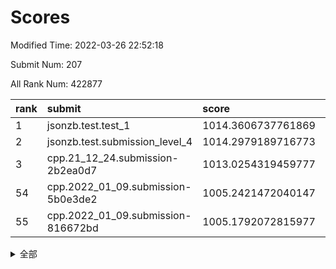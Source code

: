 # Scores

Modified Time: 2022-03-26 22:52:18

Submit Num: 207

All Rank Num: 422877

| rank |               submit               |       score        |       sigma        | pk_num |
| :--- | :--------------------------------- | :----------------- | :----------------- | :----- |
| 1    | jsonzb.test.test_1                 | 1014.3606737761869 | 0.8205274206309    | 8172   |
| 2    | jsonzb.test.submission_level_4     | 1014.2979189716773 | 0.836322319575402  | 8168   |
| 3    | cpp.21_12_24.submission-2b2ea0d7   | 1013.0254319459777 | 0.7978634324803513 | 8172   |
| 54   | cpp.2022_01_09.submission-5b0e3de2 | 1005.2421472040147 | 0.7161445087419673 | 8169   |
| 55   | cpp.2022_01_09.submission-816672bd | 1005.1792072815977 | 0.7306219225420637 | 8174   |


<details>
<summary>全部</summary>

| rank |                 submit                 |       score        |       sigma        | pk_num |
| :--- | :------------------------------------- | :----------------- | :----------------- | :----- |
| 1    | jsonzb.test.test_1                     | 1014.3606737761869 | 0.8205274206309    | 8172   |
| 2    | jsonzb.test.submission_level_4         | 1014.2979189716773 | 0.836322319575402  | 8168   |
| 3    | cpp.21_12_24.submission-2b2ea0d7       | 1013.0254319459777 | 0.7978634324803513 | 8172   |
| 4    | gobigger.level_3.submission_level_3_11 | 1011.87512295981   | 0.7709130089788003 | 8172   |
| 5    | gobigger.level_3.submission_level_3_30 | 1011.5052272518634 | 0.7783743830322587 | 8166   |
| 6    | gobigger.level_3.submission_level_3_48 | 1011.5013510190769 | 0.7908132506003843 | 8175   |
| 7    | gobigger.level_3.submission_level_3_2  | 1011.3319096485563 | 0.7777669409020892 | 8170   |
| 8    | gobigger.level_3.submission_level_3_29 | 1011.2757999415218 | 0.7840329475749589 | 8170   |
| 9    | gobigger.level_3.submission_level_3_19 | 1011.2483649176941 | 0.796371339957784  | 8167   |
| 10   | gobigger.level_3.submission_level_3_26 | 1010.9234599767516 | 0.7664000337133497 | 8168   |
| 11   | gobigger.level_3.submission_level_3_6  | 1010.7517262424707 | 0.7691880848172996 | 8175   |
| 12   | gobigger.level_3.submission_level_3_21 | 1010.7491828091793 | 0.7438336379129994 | 8174   |
| 13   | gobigger.level_3.submission_level_3_31 | 1010.6250450241196 | 0.759967041362017  | 8171   |
| 14   | gobigger.level_3.submission_level_3_39 | 1010.575408701508  | 0.7564992849328689 | 8171   |
| 15   | gobigger.level_3.submission_level_3_40 | 1010.5721585702303 | 0.7713382788603202 | 8177   |
| 16   | gobigger.level_3.submission_level_3_0  | 1010.4964132214567 | 0.7675400784467376 | 8173   |
| 17   | gobigger.level_3.submission_level_3_43 | 1010.4947545618903 | 0.7664711011132124 | 8174   |
| 18   | gobigger.level_3.submission_level_3_13 | 1010.3582019890356 | 0.7450693512942209 | 8176   |
| 19   | gobigger.level_3.submission_level_3_46 | 1010.3257877441398 | 0.7692669071063458 | 8173   |
| 20   | gobigger.level_3.submission_level_3_36 | 1010.30796551659   | 0.7433332128877067 | 8176   |
| 21   | gobigger.level_3.submission_level_3_25 | 1010.2220901726324 | 0.7626839263110883 | 8174   |
| 22   | gobigger.level_3.submission_level_3_5  | 1010.2191987372117 | 0.7660839954218867 | 8171   |
| 23   | gobigger.level_3.submission_level_3_42 | 1010.1929963160134 | 0.7717625455392474 | 8166   |
| 24   | gobigger.level_3.submission_level_3_3  | 1010.1843204749676 | 0.7464528059400386 | 8174   |
| 25   | gobigger.level_3.submission_level_3_38 | 1010.134499879782  | 0.7594753633810407 | 8170   |
| 26   | gobigger.level_3.submission_level_3_32 | 1009.927587930373  | 0.7627562549369824 | 8166   |
| 27   | gobigger.level_3.submission_level_3_37 | 1009.9090491856264 | 0.7393949521361881 | 8173   |
| 28   | gobigger.level_3.submission_level_3_27 | 1009.868843490471  | 0.756578261612905  | 8171   |
| 29   | gobigger.level_3.submission_level_3_18 | 1009.8613223445307 | 0.7456083286419886 | 8170   |
| 30   | gobigger.level_3.submission_level_3_17 | 1009.8327914236069 | 0.7543118424532426 | 8168   |
| 31   | gobigger.level_3.submission_level_3_14 | 1009.777216168572  | 0.7571938273848177 | 8171   |
| 32   | gobigger.level_3.submission_level_3_15 | 1009.7266109304894 | 0.7593582120214168 | 8168   |
| 33   | gobigger.level_3.submission_level_3_8  | 1009.7100732854369 | 0.7426647571331021 | 8173   |
| 34   | gobigger.level_3.submission_level_3_47 | 1009.6461507802499 | 0.7825874162607389 | 8169   |
| 35   | gobigger.level_3.submission_level_3_20 | 1009.5961044417443 | 0.7356968825098518 | 8173   |
| 36   | gobigger.level_3.submission_level_3_1  | 1009.5851231035489 | 0.766306894514161  | 8173   |
| 37   | gobigger.level_3.submission_level_3_16 | 1009.4902926384616 | 0.7550729791351733 | 8170   |
| 38   | gobigger.level_3.submission_level_3_33 | 1009.4629441601691 | 0.7852441732177136 | 8173   |
| 39   | gobigger.level_3.submission_level_3_9  | 1009.4356865096611 | 0.7609474004833722 | 8173   |
| 40   | gobigger.level_3.submission_level_3_4  | 1009.3249897620741 | 0.7576272030596872 | 8171   |
| 41   | gobigger.level_3.submission_level_3_23 | 1009.3200891007588 | 0.7259630305123285 | 8169   |
| 42   | gobigger.level_3.submission_level_3_35 | 1009.3155412743375 | 0.7430030270329367 | 8175   |
| 43   | gobigger.level_3.submission_level_3_49 | 1009.2936328158889 | 0.760471992587981  | 8171   |
| 44   | gobigger.level_3.submission_level_3_45 | 1009.2820122462283 | 0.7333273233682908 | 8169   |
| 45   | gobigger.level_3.submission_level_3_24 | 1009.2137481350958 | 0.7588226465155948 | 8175   |
| 46   | gobigger.level_3.submission_level_3_7  | 1009.1759032292449 | 0.7511478602061755 | 8175   |
| 47   | gobigger.level_3.submission_level_3_44 | 1009.0694462987635 | 0.7521815371796209 | 8172   |
| 48   | gobigger.level_3.submission_level_3_22 | 1009.0393428987301 | 0.7427094545791374 | 8168   |
| 49   | gobigger.level_3.submission_level_3_12 | 1009.0319393192797 | 0.7575433167868879 | 8169   |
| 50   | gobigger.level_3.submission_level_3_10 | 1009.0162006289241 | 0.7445049305039374 | 8174   |
| 51   | gobigger.level_3.submission_level_3_41 | 1008.9072524065201 | 0.7612204002789038 | 8172   |
| 52   | gobigger.level_3.submission_level_3_34 | 1008.6462409097052 | 0.736730242605869  | 8173   |
| 53   | gobigger.level_3.submission_level_3_28 | 1008.1357696870297 | 0.7329048444094131 | 8171   |
| 54   | cpp.2022_01_09.submission-5b0e3de2     | 1005.2421472040147 | 0.7161445087419673 | 8169   |
| 55   | cpp.2022_01_09.submission-816672bd     | 1005.1792072815977 | 0.7306219225420637 | 8174   |
| 56   | gobigger.level_1.submission_level_1_32 | 1004.8233662184949 | 0.7134705048196461 | 8172   |
| 57   | gobigger.level_1.submission_level_1_1  | 1004.4587835311979 | 0.7178892241331187 | 8174   |
| 58   | gobigger.level_1.submission_level_1_27 | 1004.4153272604618 | 0.7113427612449709 | 8177   |
| 59   | gobigger.level_1.submission_level_1_34 | 1004.3977806734259 | 0.724549720527941  | 8164   |
| 60   | gobigger.level_1.submission_level_1_28 | 1004.3850585562722 | 0.7373302809227263 | 8174   |
| 61   | gobigger.level_1.submission_level_1_8  | 1004.0985842177141 | 0.7167932867983736 | 8172   |
| 62   | gobigger.level_1.submission_level_1_3  | 1004.0954441770576 | 0.736205648452309  | 8167   |
| 63   | gobigger.level_1.submission_level_1_43 | 1004.0594620542183 | 0.718348311650272  | 8168   |
| 64   | gobigger.level_1.submission_level_1_41 | 1004.0484752572355 | 0.7110830211186446 | 8175   |
| 65   | gobigger.level_1.submission_level_1_15 | 1004.0182365168806 | 0.7250850519439315 | 8174   |
| 66   | gobigger.level_1.submission_level_1_7  | 1003.9523037702761 | 0.7305219979177107 | 8177   |
| 67   | gobigger.level_1.submission_level_1_14 | 1003.854011940451  | 0.7125743793439366 | 8167   |
| 68   | gobigger.level_1.submission_level_1_20 | 1003.7506405603383 | 0.7222112781548027 | 8173   |
| 69   | gobigger.level_1.submission_level_1_13 | 1003.7238784344031 | 0.7197434081871942 | 8173   |
| 70   | gobigger.level_1.submission_level_1_33 | 1003.6186930677383 | 0.7176018841417431 | 8169   |
| 71   | gobigger.level_1.submission_level_1_22 | 1003.6138104062827 | 0.7308449213578044 | 8170   |
| 72   | gobigger.level_1.submission_level_1_40 | 1003.5247605507117 | 0.7093365946659529 | 8169   |
| 73   | gobigger.level_1.submission_level_1_24 | 1003.5229425600123 | 0.7150425112448918 | 8177   |
| 74   | gobigger.level_1.submission_level_1_42 | 1003.4920896986523 | 0.7135831982013874 | 8176   |
| 75   | gobigger.level_1.submission_level_1_2  | 1003.4365217977725 | 0.7182649458911562 | 8175   |
| 76   | gobigger.level_1.submission_level_1_47 | 1003.3898609132525 | 0.7055442434217498 | 8175   |
| 77   | gobigger.level_1.submission_level_1_29 | 1003.3433293338495 | 0.7145072322119325 | 8178   |
| 78   | gobigger.level_1.submission_level_1_10 | 1003.3287990007094 | 0.7269023058588056 | 8174   |
| 79   | gobigger.level_1.submission_level_1_5  | 1003.3232093688091 | 0.7172174984993849 | 8169   |
| 80   | gobigger.level_1.submission_level_1_21 | 1003.3163918017474 | 0.7184322857662939 | 8174   |
| 81   | gobigger.level_1.submission_level_1_46 | 1003.2277607849844 | 0.7192797822445569 | 8168   |
| 82   | gobigger.level_1.submission_level_1_30 | 1003.1597662754812 | 0.7113435562592557 | 8175   |
| 83   | gobigger.level_1.submission_level_1_18 | 1003.1350612999049 | 0.72126233481417   | 8168   |
| 84   | gobigger.level_1.submission_level_1_23 | 1003.031791904621  | 0.7128055249357554 | 8172   |
| 85   | gobigger.level_1.submission_level_1_9  | 1003.0167138048315 | 0.7157918433345163 | 8171   |
| 86   | gobigger.level_1.submission_level_1_38 | 1003.0145355892244 | 0.7175832257480981 | 8172   |
| 87   | gobigger.level_1.submission_level_1_35 | 1002.9450863139407 | 0.7240031187818736 | 8173   |
| 88   | gobigger.level_1.submission_level_1_49 | 1002.924772864281  | 0.7158065942834477 | 8171   |
| 89   | gobigger.level_1.submission_level_1_19 | 1002.9087091176414 | 0.7167834970027899 | 8168   |
| 90   | gobigger.level_1.submission_level_1_45 | 1002.8418096411648 | 0.7195750610968109 | 8169   |
| 91   | gobigger.level_1.submission_level_1_0  | 1002.6869200673382 | 0.7076075231050479 | 8173   |
| 92   | gobigger.level_1.submission_level_1_39 | 1002.6844368646405 | 0.709746214945711  | 8164   |
| 93   | gobigger.level_1.submission_level_1_44 | 1002.6828129702366 | 0.7081449091864866 | 8172   |
| 94   | gobigger.level_1.submission_level_1_11 | 1002.6625676142515 | 0.7125800827116832 | 8173   |
| 95   | gobigger.level_1.submission_level_1_48 | 1002.6016367344737 | 0.719312162032392  | 8174   |
| 96   | gobigger.level_1.submission_level_1_4  | 1002.5954587106802 | 0.7164827681684056 | 8175   |
| 97   | gobigger.level_1.submission_level_1_25 | 1002.5090492357587 | 0.7071105562114376 | 8168   |
| 98   | gobigger.level_1.submission_level_1_6  | 1002.3799916208914 | 0.7057008779007103 | 8176   |
| 99   | gobigger.level_1.submission_level_1_17 | 1002.3298452596409 | 0.7067797047493839 | 8168   |
| 100  | gobigger.level_1.submission_level_1_36 | 1002.3138842101387 | 0.7242559524084521 | 8163   |
| 101  | gobigger.level_1.submission_level_1_37 | 1002.2389441471909 | 0.7071447296361688 | 8169   |
| 102  | gobigger.level_1.submission_level_1_26 | 1002.2122555241953 | 0.7123163052203704 | 8171   |
| 103  | gobigger.level_1.submission_level_1_12 | 1001.9045281066158 | 0.7121640778671201 | 8175   |
| 104  | gobigger.level_1.submission_level_1_31 | 1001.8979935192729 | 0.7202514864361393 | 8170   |
| 105  | gobigger.level_1.submission_level_1_16 | 1001.4539235123962 | 0.7007450183241327 | 8174   |
| 106  | gobigger.random.submission_random_28   | 997.5970998631891  | 0.7213431263905491 | 8175   |
| 107  | gobigger.random.submission_random_35   | 997.3572253510068  | 0.6981907867072068 | 8171   |
| 108  | gobigger.random.submission_random_20   | 997.2314004117231  | 0.7036160935230036 | 8170   |
| 109  | gobigger.random.submission_random_30   | 997.0131873678932  | 0.6991867418210448 | 8172   |
| 110  | gobigger.random.submission_random_19   | 997.0089278945036  | 0.7020843705620702 | 8173   |
| 111  | gobigger.random.submission_random_5    | 996.9030147287468  | 0.7036392944657409 | 8168   |
| 112  | gobigger.random.submission_random_11   | 996.7989329786296  | 0.715404845419159  | 8173   |
| 113  | gobigger.random.submission_random_14   | 996.6909472823661  | 0.7026669433961986 | 8170   |
| 114  | gobigger.random.submission_random_41   | 996.6499747376096  | 0.7097093900938444 | 8179   |
| 115  | gobigger.random.submission_random_38   | 996.5177144838195  | 0.716239523861807  | 8173   |
| 116  | gobigger.random.submission_random_26   | 996.5149731841951  | 0.7061992592597692 | 8174   |
| 117  | gobigger.random.submission_random_44   | 996.5128977465583  | 0.7016739220047437 | 8174   |
| 118  | gobigger.random.submission_random_7    | 996.4841597824799  | 0.709495396166236  | 8171   |
| 119  | gobigger.random.submission_random_16   | 996.463003501466   | 0.7147993592088798 | 8175   |
| 120  | gobigger.random.submission_random_34   | 996.3998326193921  | 0.7133344636636031 | 8169   |
| 121  | gobigger.random.submission_random_36   | 996.3701693959375  | 0.7082340491833017 | 8172   |
| 122  | gobigger.random.submission_random_2    | 996.3570260644885  | 0.7154321340083547 | 8170   |
| 123  | gobigger.random.submission_random_10   | 996.3562613352062  | 0.7060227359562533 | 8164   |
| 124  | gobigger.random.submission_random_45   | 996.2608710043702  | 0.719526224330815  | 8168   |
| 125  | gobigger.random.submission_random_24   | 996.2388296433911  | 0.7030682078191065 | 8170   |
| 126  | gobigger.random.submission_random_25   | 996.2031371284045  | 0.7206282100750372 | 8173   |
| 127  | gobigger.random.submission_random_29   | 996.1749691620898  | 0.7154322842635332 | 8171   |
| 128  | gobigger.random.submission_random_27   | 996.1471219518843  | 0.70328081187506   | 8168   |
| 129  | gobigger.random.submission_random_40   | 996.0726480276721  | 0.7184197899305113 | 8173   |
| 130  | gobigger.random.submission_random_47   | 996.0708972518228  | 0.7121158691642113 | 8170   |
| 131  | gobigger.random.submission_random_6    | 995.9926078641897  | 0.7179141903237798 | 8174   |
| 132  | gobigger.random.submission_random_43   | 995.9897954852875  | 0.7129745790914446 | 8174   |
| 133  | gobigger.random.submission_random_8    | 995.8965660305677  | 0.7122189541383912 | 8169   |
| 134  | gobigger.random.submission_random_3    | 995.7665583194573  | 0.7203459120153605 | 8169   |
| 135  | gobigger.random.submission_random_17   | 995.7254929281555  | 0.7144609933510149 | 8173   |
| 136  | gobigger.random.submission_random_48   | 995.7009561616258  | 0.7117002746703209 | 8172   |
| 137  | gobigger.random.submission_random_0    | 995.69962628689    | 0.7029095305380613 | 8170   |
| 138  | gobigger.random.submission_random_15   | 995.6928801633169  | 0.7191358199198492 | 8176   |
| 139  | gobigger.random.submission_random_12   | 995.6836528961824  | 0.7012516379562865 | 8171   |
| 140  | gobigger.random.submission_random_37   | 995.6811685732373  | 0.7218380798178525 | 8174   |
| 141  | gobigger.random.submission_random_4    | 995.6474086273927  | 0.7082544221115931 | 8170   |
| 142  | gobigger.random.submission_random_21   | 995.6360861494027  | 0.707051958946925  | 8171   |
| 143  | gobigger.random.submission_random_33   | 995.6227409101248  | 0.7199612852063267 | 8170   |
| 144  | gobigger.random.submission_random_9    | 995.5968239477991  | 0.7083237568470188 | 8175   |
| 145  | gobigger.random.submission_random_18   | 995.568019491625   | 0.716065971798263  | 8172   |
| 146  | gobigger.random.submission_random_31   | 995.4916522259825  | 0.7192163066249774 | 8168   |
| 147  | gobigger.random.submission_random_13   | 995.4588362225104  | 0.7001075769391634 | 8173   |
| 148  | gobigger.random.submission_random_42   | 995.4123725049735  | 0.7286413055866913 | 8170   |
| 149  | gobigger.random.submission_random_1    | 995.309236669593   | 0.7076240430359743 | 8170   |
| 150  | gobigger.random.submission_random_32   | 995.1160554255728  | 0.728406985379276  | 8167   |
| 151  | gobigger.random.submission_random_23   | 995.0604318003869  | 0.7080367997076347 | 8171   |
| 152  | gobigger.random.submission_random_46   | 994.9473349703059  | 0.710961920909633  | 8170   |
| 153  | gobigger.level_2.submission_level_2_22 | 994.659158684537   | 0.7178889467257411 | 8178   |
| 154  | gobigger.random.submission_random_39   | 994.6494007586527  | 0.7113696202284954 | 8170   |
| 155  | gobigger.random.submission_random_22   | 994.3052583603429  | 0.7161280057738344 | 8175   |
| 156  | gobigger.random.submission_random_49   | 994.1908705861183  | 0.7213486604260962 | 8169   |
| 157  | gobigger.level_2.submission_level_2_1  | 994.1674101857012  | 0.7223576964709938 | 8174   |
| 158  | gobigger.level_2.submission_level_2_41 | 993.4924808738948  | 0.7423826072044056 | 8167   |
| 159  | gobigger.level_2.submission_level_2_32 | 993.459280426424   | 0.7457398370496742 | 8167   |
| 160  | gobigger.level_2.submission_level_2_43 | 993.3824108686192  | 0.74469709392776   | 8170   |
| 161  | gobigger.level_2.submission_level_2_17 | 993.2180177187943  | 0.754178454385725  | 8175   |
| 162  | gobigger.level_2.submission_level_2_29 | 993.1944229491893  | 0.7367061248211139 | 8173   |
| 163  | gobigger.level_2.submission_level_2_28 | 992.9862275285548  | 0.7387572983303035 | 8172   |
| 164  | gobigger.level_2.submission_level_2_11 | 992.9419153648847  | 0.7374933103980896 | 8169   |
| 165  | gobigger.level_2.submission_level_2_33 | 992.9360079432768  | 0.7604525420836662 | 8174   |
| 166  | gobigger.level_2.submission_level_2_38 | 992.9171092964353  | 0.7384542266029885 | 8175   |
| 167  | gobigger.level_2.submission_level_2_47 | 992.8732682334722  | 0.7354130940607524 | 8170   |
| 168  | gobigger.level_2.submission_level_2_18 | 992.8175077031581  | 0.754939913635833  | 8176   |
| 169  | gobigger.level_2.submission_level_2_6  | 992.7742064565632  | 0.7278651785144488 | 8171   |
| 170  | gobigger.level_2.submission_level_2_36 | 992.7581908386309  | 0.7266765797711668 | 8175   |
| 171  | gobigger.level_2.submission_level_2_12 | 992.7339457723566  | 0.7400519662038166 | 8172   |
| 172  | gobigger.level_2.submission_level_2_26 | 992.6105571776407  | 0.7436355245976266 | 8173   |
| 173  | gobigger.level_2.submission_level_2_5  | 992.6018386611227  | 0.7314372511838487 | 8176   |
| 174  | gobigger.level_2.submission_level_2_27 | 992.5872456926088  | 0.7519257351760928 | 8169   |
| 175  | gobigger.level_2.submission_level_2_9  | 992.5702143972096  | 0.7364636686812165 | 8177   |
| 176  | gobigger.level_2.submission_level_2_10 | 992.3603262508601  | 0.7303906537341445 | 8176   |
| 177  | gobigger.level_2.submission_level_2_30 | 992.3033218737162  | 0.7306716564776805 | 8174   |
| 178  | gobigger.level_2.submission_level_2_24 | 992.2875340923938  | 0.7490967197901169 | 8175   |
| 179  | gobigger.level_2.submission_level_2_0  | 992.2350776679301  | 0.7339452759962524 | 8173   |
| 180  | gobigger.level_2.submission_level_2_4  | 992.2110440490665  | 0.762391241831379  | 8169   |
| 181  | gobigger.level_2.submission_level_2_44 | 992.1074125416492  | 0.7388356219288764 | 8174   |
| 182  | gobigger.level_2.submission_level_2_42 | 992.1065366679773  | 0.72842114548575   | 8165   |
| 183  | gobigger.level_2.submission_level_2_31 | 992.0319260644138  | 0.7486448721437572 | 8170   |
| 184  | gobigger.level_2.submission_level_2_45 | 992.0095882426848  | 0.7508102681380062 | 8170   |
| 185  | gobigger.level_2.submission_level_2_37 | 991.9790032373811  | 0.7394150470844183 | 8172   |
| 186  | gobigger.level_2.submission_level_2_19 | 991.9083411015015  | 0.7421722027617563 | 8172   |
| 187  | gobigger.level_2.submission_level_2_39 | 991.8687905102599  | 0.741757100584529  | 8167   |
| 188  | gobigger.level_2.submission_level_2_35 | 991.7008147706209  | 0.7478090669031915 | 8168   |
| 189  | gobigger.level_2.submission_level_2_25 | 991.6334795044694  | 0.7434846183056795 | 8174   |
| 190  | gobigger.level_2.submission_level_2_23 | 991.5713732492982  | 0.7451195128791077 | 8176   |
| 191  | gobigger.level_2.submission_level_2_13 | 991.5159753471498  | 0.7612930983688492 | 8173   |
| 192  | gobigger.level_2.submission_level_2_40 | 991.3850631564441  | 0.7260314760106776 | 8173   |
| 193  | gobigger.level_2.submission_level_2_46 | 991.36439145351    | 0.7545496457887475 | 8171   |
| 194  | gobigger.level_2.submission_level_2_8  | 991.3451897411319  | 0.7666442158366897 | 8171   |
| 195  | gobigger.level_2.submission_level_2_49 | 991.2331963739068  | 0.7392477614430051 | 8169   |
| 196  | gobigger.level_2.submission_level_2_16 | 991.1305031186612  | 0.7810937404761308 | 8170   |
| 197  | gobigger.level_2.submission_level_2_15 | 991.1212944767506  | 0.754010957656007  | 8167   |
| 198  | gobigger.level_2.submission_level_2_20 | 991.0824673726324  | 0.76423110896928   | 8169   |
| 199  | gobigger.level_2.submission_level_2_14 | 991.002104918287   | 0.764060177265075  | 8172   |
| 200  | gobigger.level_2.submission_level_2_48 | 990.9723592918506  | 0.749583774772542  | 8169   |
| 201  | gobigger.level_2.submission_level_2_3  | 990.8823028633174  | 0.7660129480930409 | 8169   |
| 202  | gobigger.level_2.submission_level_2_2  | 990.8343782825597  | 0.7560055308400997 | 8173   |
| 203  | gobigger.level_2.submission_level_2_34 | 990.7734690217122  | 0.7607059093530276 | 8170   |
| 204  | gobigger.level_2.submission_level_2_7  | 990.6494473236141  | 0.7700692961584807 | 8171   |
| 205  | gobigger.level_2.submission_level_2_21 | 990.4855743748838  | 0.7683952976826577 | 8166   |
| 206  | gobigger.none.submission_none_1        | 977.1359141771179  | 1.446554864540278  | 8171   |
| 207  | gobigger.none.submission_none_0        | 976.2984083742355  | 1.3461456371896443 | 8172   |

</details>